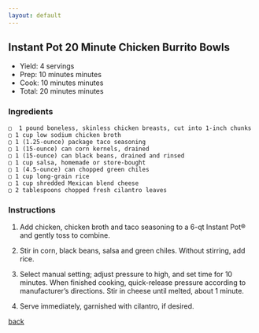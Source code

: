 ```yaml
---
layout: default
---
```


## Instant Pot 20 Minute Chicken Burrito Bowls

- Yield: 4 servings
- Prep: 10 minutes minutes
- Cook: 10 minutes minutes
- Total: 20 minutes minutes

### Ingredients

    ▢  1 pound boneless, skinless chicken breasts, cut into 1-inch chunks
    ▢ 1 cup low sodium chicken broth
    ▢ 1 (1.25-ounce) package taco seasoning
    ▢ 1 (15-ounce) can corn kernels, drained
    ▢ 1 (15-ounce) can black beans, drained and rinsed
    ▢ 1 cup salsa, homemade or store-bought
    ▢ 1 (4.5-ounce) can chopped green chiles
    ▢ 1 cup long-grain rice
    ▢ 1 cup shredded Mexican blend cheese
    ▢ 2 tablespoons chopped fresh cilantro leaves


### Instructions

1. Add chicken, chicken broth and taco seasoning to a 6-qt Instant Pot® and gently toss to combine.

2. Stir in corn, black beans, salsa and green chiles. Without stirring, add rice.

3. Select manual setting; adjust pressure to high, and set time for 10 minutes. When finished cooking, quick-release pressure according to manufacturer’s directions. Stir in cheese until melted, about 1 minute.

4. Serve immediately, garnished with cilantro, if desired.

[back](./)


